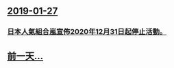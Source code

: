 ## [2019-01-27](/zh/news/2019/01/27/index.md)

### [日本人氣組合嵐宣佈2020年12月31日起停止活動。 ](/zh/news/2019/01/27/日本人氣組合嵐宣佈2020年12月31日起停止活動.md)
## [前一天...](/zh/news/2019/01/26/index.md)

